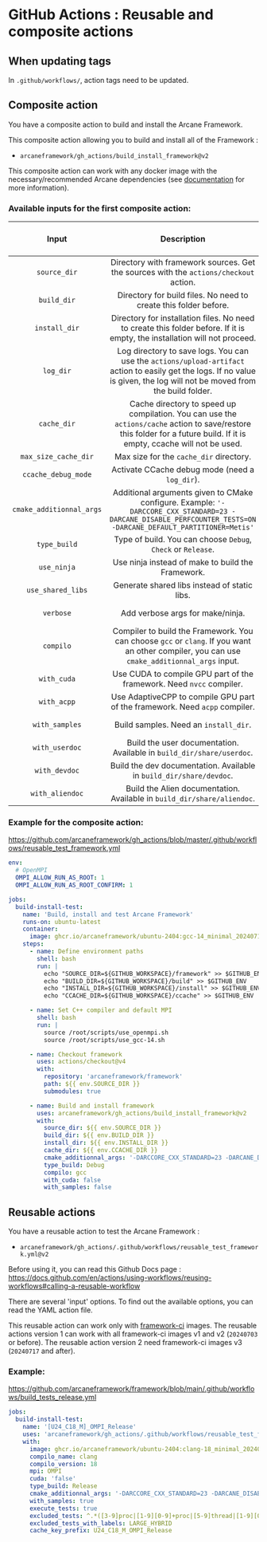 # GitHub Actions : Reusable and composite actions

## When updating tags
In `.github/workflows/`, action tags need to be updated.

## Composite action
You have a composite action to build and install the Arcane Framework.

This composite action allowing you to build and install all of the Framework :
  - `arcaneframework/gh_actions/build_install_framework@v2`

This composite action can work with any docker image with the necessary/recommended Arcane dependencies (see [documentation](https://arcaneframework.github.io/arcane/userdoc/html/d0/d6e/arcanedoc_build_install_prerequisites.html) for more information).

### Available inputs for the first composite action:
| Input | Description | Required (Default value) |
| :---: |    :---:    | :---: |
| `source_dir`  | Directory with framework sources. Get the sources with the `actions/checkout` action.  | Yes |
| `build_dir`  | Directory for build files. No need to create this folder before.  | Yes |
| `install_dir`  | Directory for installation files. No need to create this folder before. If it is empty, the installation will not proceed. | No () |
| `log_dir`  | Log directory to save logs. You can use the `actions/upload-artifact` action to easily get the logs. If no value is given, the log will not be moved from the build folder. | No () |
| `cache_dir`  | Cache directory to speed up compilation. You can use the `actions/cache` action to save/restore this folder for a future build. If it is empty, ccache will not be used. | No () |
| `max_size_cache_dir`  | Max size for the `cache_dir` directory. | No (`5G`) |
| `ccache_debug_mode`  | Activate CCache debug mode (need a `log_dir`). | No (`false`) |
| `cmake_additionnal_args`  | Additional arguments given to CMake configure. Example: `'-DARCCORE_CXX_STANDARD=23 -DARCANE_DISABLE_PERFCOUNTER_TESTS=ON -DARCANE_DEFAULT_PARTITIONER=Metis'`  | No () |
| `type_build`  | Type of build. You can choose `Debug`, `Check` or `Release`.  | No (`Release`) |
| `use_ninja`  | Use ninja instead of make to build the Framework.  | No (`true`) |
| `use_shared_libs`  | Generate shared libs instead of static libs.  | No (`true`) |
| `verbose`  | Add verbose args for make/ninja.  | No (`false`) |
| `compilo`  | Compiler to build the Framework. You can choose `gcc` or `clang`. If you want an other compiler, you can use `cmake_additionnal_args` input.  | No (`gcc`) |
| `with_cuda`  | Use CUDA to compile GPU part of the framework. Need `nvcc` compiler.  | No (`false`) |
| `with_acpp`  | Use AdaptiveCPP to compile GPU part of the framework. Need `acpp` compiler.  | No (`false`) |
| `with_samples`  | Build samples. Need an `install_dir`. | No (`false`) |
| `with_userdoc`  | Build the user documentation. Available in `build_dir/share/userdoc`. | No (`false`) |
| `with_devdoc`  | Build the dev documentation. Available in `build_dir/share/devdoc`. | No (`false`) |
| `with_aliendoc`  | Build the Alien documentation. Available in `build_dir/share/aliendoc`. | No (`false`) |

### Example for the composite action:
https://github.com/arcaneframework/gh_actions/blob/master/.github/workflows/reusable_test_framework.yml
```yml
env:
  # OpenMPI
  OMPI_ALLOW_RUN_AS_ROOT: 1
  OMPI_ALLOW_RUN_AS_ROOT_CONFIRM: 1

jobs:
  build-install-test:
    name: 'Build, install and test Arcane Framework'
    runs-on: ubuntu-latest
    container:
      image: ghcr.io/arcaneframework/ubuntu-2404:gcc-14_minimal_20240717
    steps:
      - name: Define environment paths
        shell: bash
        run: |
          echo "SOURCE_DIR=${GITHUB_WORKSPACE}/framework" >> $GITHUB_ENV
          echo "BUILD_DIR=${GITHUB_WORKSPACE}/build" >> $GITHUB_ENV
          echo "INSTALL_DIR=${GITHUB_WORKSPACE}/install" >> $GITHUB_ENV
          echo "CCACHE_DIR=${GITHUB_WORKSPACE}/ccache" >> $GITHUB_ENV

      - name: Set C++ compiler and default MPI
        shell: bash
        run: |
          source /root/scripts/use_openmpi.sh
          source /root/scripts/use_gcc-14.sh

      - name: Checkout framework
        uses: actions/checkout@v4
        with:
          repository: 'arcaneframework/framework'
          path: ${{ env.SOURCE_DIR }}
          submodules: true

      - name: Build and install framework
        uses: arcaneframework/gh_actions/build_install_framework@v2
        with:
          source_dir: ${{ env.SOURCE_DIR }}
          build_dir: ${{ env.BUILD_DIR }}
          install_dir: ${{ env.INSTALL_DIR }}
          cache_dir: ${{ env.CCACHE_DIR }}
          cmake_additionnal_args: '-DARCCORE_CXX_STANDARD=23 -DARCANE_DISABLE_PERFCOUNTER_TESTS=ON -DARCANE_DEFAULT_PARTITIONER=Metis'
          type_build: Debug
          compilo: gcc
          with_cuda: false
          with_samples: false
```

## Reusable actions
You have a reusable action to test the Arcane Framework :
- `arcaneframework/gh_actions/.github/workflows/reusable_test_framework.yml@v2`

Before using it, you can read this Github Docs page : https://docs.github.com/en/actions/using-workflows/reusing-workflows#calling-a-reusable-workflow

There are several 'input' options. To find out the available options, you can read the YAML action file.

This reusable action can work only with [framework-ci](https://github.com/arcaneframework/framework-ci) images. The reusable actions version 1 can work with all framework-ci images v1 and v2 (`20240703` or before). The reusable action version 2 need framework-ci images v3 (`20240717` and after).


### Example:
https://github.com/arcaneframework/framework/blob/main/.github/workflows/build_tests_release.yml
```yml
jobs:
  build-install-test:
    name: '[U24_C18_M]_OMPI_Release'
    uses: 'arcaneframework/gh_actions/.github/workflows/reusable_test_framework.yml@v2'
    with:
      image: ghcr.io/arcaneframework/ubuntu-2404:clang-18_minimal_20240717
      compilo_name: clang
      compilo_version: 18
      mpi: OMPI
      cuda: 'false'
      type_build: Release
      cmake_additionnal_args: '-DARCCORE_CXX_STANDARD=23 -DARCANE_DISABLE_PERFCOUNTER_TESTS=ON -DARCANE_DEFAULT_PARTITIONER=Metis'
      with_samples: true
      execute_tests: true
      excluded_tests: ^.*([3-9]proc|[1-9][0-9]+proc|[5-9]thread|[1-9][0-9]+thread).*$
      excluded_tests_with_labels: LARGE_HYBRID
      cache_key_prefix: U24_C18_M_OMPI_Release
```
